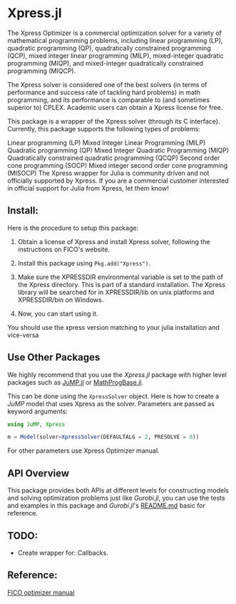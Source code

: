 # Xpress.jl


The Xpress Optimizer is a commercial optimization solver for a variety of mathematical programming problems, including linear programming (LP), quadratic programming (QP), quadratically constrained programming (QCP), mixed integer linear programming (MILP), mixed-integer quadratic programming (MIQP), and mixed-integer quadratically constrained programming (MIQCP).

The Xpress solver is considered one of the best solvers (in terms of performance and success rate of tackling hard problems) in math programming, and its performance is comparable to (and sometimes superior to) CPLEX. Academic users can obtain a Xpress license for free.

This package is a wrapper of the Xpress solver (through its C interface). Currently, this package supports the following types of problems:

Linear programming (LP)
Mixed Integer Linear Programming (MILP)
Quadratic programming (QP)
Mixed Integer Quadratic Programming (MIQP)
Quadratically constrained quadratic programming (QCQP)
Second order cone programming (SOCP)
Mixed integer second order cone programming (MISOCP)
The Xpress wrapper for Julia is community driven and not officially supported by Xpress. If you are a commercial customer interested in official support for Julia from Xpress, let them know!

## Install:

Here is the procedure to setup this package:

1. Obtain a license of Xpress and install Xpress solver, following the instructions on FICO's website.

2. Install this package using `Pkg.add("Xpress")`.

3. Make sure the XPRESSDIR environmental variable is set to the path of the Xpress directory. This is part of a standard installation. The Xpress library will be searched for in XPRESSDIR/lib on unix platforms and XPRESSDIR/bin on Windows. 

4. Now, you can start using it.

You should use the xpress version matching to your julia installation and vice-versa

## Use Other Packages

We highly recommend that you use the *Xpress.jl* package with higher level packages such as [JuMP.jl](https://github.com/JuliaOpt/JuMP.jl) or [MathProgBase.jl](https://github.com/JuliaOpt/MathProgBase.jl). 

This can be done using the ``XpressSolver`` object. Here is how to create a *JuMP* model that uses Xpress as the solver. Parameters are passed as keyword arguments:
```julia
using JuMP, Xpress

m = Model(solver=XpressSolver(DEFAULTALG = 2, PRESOLVE = 0))
```
For other parameters use Xpress Optimizer manual.

## API Overview

This package provides both APIs at different levels for constructing models and solving optimization problems just like *Gurobi.jl*, you can use the tests and examples in this package and *Gurobi.jl*'s [README.md](https://github.com/JuliaOpt/Gurobi.jl) basic for reference.

## TODO:

* Create wrapper for: Callbacks.

## Reference:
[FICO optimizer manual](http://www.fico.com/en/node/8140?file=5097)

